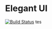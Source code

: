 # Elegant UI 
[![Build Status](https://travis-ci.org/Elegant-Org/Elegant-Doc.svg?branch=master)](https://travis-ci.org/Elegant-Org/Elegant-Doc)
tes

